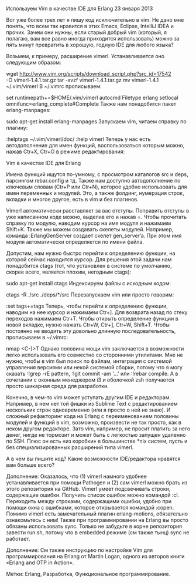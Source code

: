 Используем Vim в качестве IDE для Erlang
23 января 2013

Вот уже более трех лет я пишу код исключительно в vim. Не дано мне понять, что всем так нравится в этих Emacs, Eclipse, IntelliJ IDEA и прочих. Зачем они нужны, если старый добрый vim (который, я полагаю, вам все равно иногда приходится использовать) можно за пять минут превратить в хорошую, годную IDE для любого языка?

Возьмем, к примеру, расширение vimerl. Устанавливается оно следующим образом:

wget http://www.vim.org/scripts/download_script.php?src_id=17542 \
  -O vimerl-1.4.1.tar.gz
tar -xvzf vimerl-1.4.1.tar.gz
mv vimerl-1.4.1 ~/.vim/vimerl
В ~/.vimrc прописываем:

set runtimepath+=$HOME/.vim/vimerl
autocmd Filetype erlang setlocal omnifunc=erlang_complete#Complete
Также нам понадобится пакет erlang-manpages:

sudo apt-get install erlang-manpages
Запускаем vim, читаем справку по плагину:

:helptags ~/.vim/vimerl/doc/
:help vimerl
Теперь у нас есть автодополнение для имен функций, воспользоваться которым можно, нажав Ctr+X, Ctr+O в режиме редактирования:

Vim в качестве IDE для Erlang

Имена функций ищутся по-умному, с просмотром каталогов src и deps, парсингом rebar.config и тд. Также нам доступно автодополнение по ключевым словам (Ctr+P или Ctr+N), которое удобно использовать для имен переменных и модулей. Это, а также фолдинг, нумерация строк, вкладки и многое другое, есть в vim и без плагинов.

Vimerl автоматически расставляет за вас отступы. Поправить отступы в уже написанном коде можно, выделив его и нажав =. Чтобы прочитать справку по модулю, наводим курсор на имя модуля и нажимаем Shift+K. Также мы можем создавать скелеты модулей. Например, команда :ErlangGenServer создает скелет gen_server‘а. При этом имя модуля автоматически определяется по имени файла.

Допустим, нам нужно быстро перейти к определению функции, на которой сейчас находится курсор. Для решения этой задачи нам понадобится ctags (тот, что установлен в системе по умолчанию, скорее всего, является плохим, негодным ctags):

sudo apt-get install ctags
Индексируем файлы с исходным кодом:

ctags -R ./src ./deps/*/src
Перезапускаем vim или просто говорим:

:set tags+=tags
Теперь, чтобы перейти к определению функции, наводим на нее курсор и нажимаем Ctr+]. Для возврата назад по стеку переходов нажимаем Ctr+T. Чтобы открыть определение функции в новой вкладке, нужно нажать Ctr+W, Ctr+], Ctr+W, Shift+T. Чтобы постоянно не вводить эту довольно длинную последовательность, прописываем в ~/.vimrc:

nmap <C-p> <C-w><C-]><C-w>T
Однако половина мощи vim заключается в возможности легко использовать его совместно со сторонними утилитами. Мне не нужно, чтобы в vim был поиск по файлам, интеграция с системой управления версиями или некой системой сборки, потому что я могу сказать :!grep -rE pattern, :!git commit -am '...' или :!rebar compile. А в сочетании с оконным менеджером i3 и оболочкой zsh получается просто шикарная среда для разработки.

Конечно, в чем-то vim может уступать другим IDE и редакторам. Например, в нем нет той фишки из Sublime Text с редактированием нескольких строк одновременно (или я просто о ней не знаю). И сложный рефакторинг кода на Erlang с переименованием половины модулей и функций в vim, возможно, произвести не так просто, как в неком другом редакторе. Зато vim, например, не просит платить за него денег, нигде не тормозит и может быть с легкостью запущен удаленно по SSH. Плюс он есть «из коробки» в большинстве *nix систем, пусть и без специализированных расширений типа vimerl.

А в чем вы пишите код? Какие возможности IDE/редактора нравятся вам больше всего?

Дополнение: Оказалось, что (1) vimerl намного удобнее устанавливается при помощи Pathogen и (2) сам vimerl можно брать из этого репозитория на GitHub. Vimerl умеет подсвечивать cтроки, содержащие ошибки. Получить список ошибок можно командой :cl. Переходить между строками, содержащими ошибки, удобно при помощи окна с ошибками, которое открывается командой :copen. Помимо vimerl есть замечательный плагин erlang-motions, обязательно ознакомьтесь с ним! Также при программировании на Erlang вы просто обязаны использовать sync. Только не забудьте в корне репозитория завести run.sh, потому что в embedded режиме (см также тынц) sync не работает.

Дополнение: См также инструкцию по настройке Vim для программирования на Erlang от Martin Logan, одного из авторов книги «Erlang and OTP in Action».

Метки: Erlang, Разработка, Функциональное программирование.